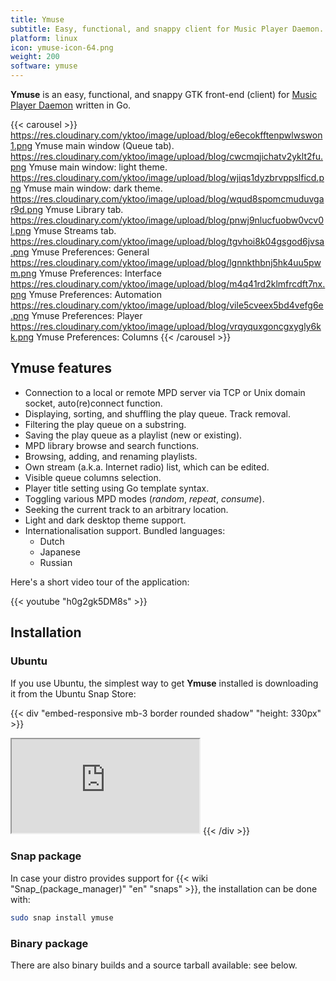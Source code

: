 ```yaml
---
title: Ymuse
subtitle: Easy, functional, and snappy client for Music Player Daemon.
platform: linux
icon: ymuse-icon-64.png
weight: 200
software: ymuse
---
```


**Ymuse** is an easy, functional, and snappy GTK front-end (client) for [Music Player Daemon](https://www.musicpd.org/) written in Go.

{{< carousel >}}
https://res.cloudinary.com/yktoo/image/upload/blog/e6ecokfftenpwlwswon1.png Ymuse main window (Queue tab).
https://res.cloudinary.com/yktoo/image/upload/blog/cwcmqjichatv2yklt2fu.png Ymuse main window: light theme.
https://res.cloudinary.com/yktoo/image/upload/blog/wjiqs1dyzbrvppslficd.png Ymuse main window: dark theme.
https://res.cloudinary.com/yktoo/image/upload/blog/wqud8spomcmuduvgar9d.png Ymuse Library tab.
https://res.cloudinary.com/yktoo/image/upload/blog/pnwj9nlucfuobw0vcv0l.png Ymuse Streams tab.
https://res.cloudinary.com/yktoo/image/upload/blog/tgvhoi8k04gsgod6jvsa.png Ymuse Preferences: General
https://res.cloudinary.com/yktoo/image/upload/blog/lgnnkthbnj5hk4uu5pwm.png Ymuse Preferences: Interface
https://res.cloudinary.com/yktoo/image/upload/blog/m4q41rd2klmfrcdft7nx.png Ymuse Preferences: Automation
https://res.cloudinary.com/yktoo/image/upload/blog/vile5cveex5bd4vefg6e.png Ymuse Preferences: Player
https://res.cloudinary.com/yktoo/image/upload/blog/vrqyquxgoncgxygly6kk.png Ymuse Preferences: Columns
{{< /carousel >}}

## Ymuse features

* Connection to a local or remote MPD server via TCP or Unix domain socket, auto(re)connect function.
* Displaying, sorting, and shuffling the play queue. Track removal.
* Filtering the play queue on a substring.
* Saving the play queue as a playlist (new or existing).
* MPD library browse and search functions.
* Browsing, adding, and renaming playlists.
* Own stream (a.k.a. Internet radio) list, which can be edited.
* Visible queue columns selection.
* Player title setting using Go template syntax.
* Toggling various MPD modes (*random*, *repeat*, *consume*).
* Seeking the current track to an arbitrary location.
* Light and dark desktop theme support.
* Internationalisation support. Bundled languages:
    * Dutch
    * Japanese
    * Russian
    
Here's a short video tour of the application:

{{< youtube "h0g2gk5DM8s" >}}

## Installation

### Ubuntu

If you use Ubuntu, the simplest way to get **Ymuse** installed is downloading it from the Ubuntu Snap Store:

{{< div "embed-responsive mb-3 border rounded shadow" "height: 330px" >}}
<iframe src="https://snapcraft.io/ymuse/embedded?button=black&summary=true"></iframe>
{{< /div >}}

### Snap package

In case your distro provides support for {{< wiki "Snap_(package_manager)" "en" "snaps" >}}, the installation can be done with:

```bash
sudo snap install ymuse
```

### Binary package

There are also binary builds and a source tarball available: see below.

